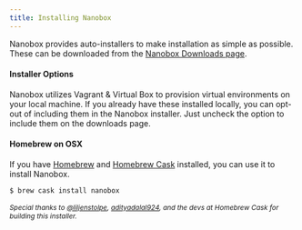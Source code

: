 ```yaml
---
title: Installing Nanobox
---
```


Nanobox provides auto-installers to make installation as simple as possible. These can be downloaded from the [Nanobox Downloads page](https://desktop.nanobox.io/downloads).

#### Installer Options
Nanobox utilizes Vagrant & Virtual Box to provision virtual environments on your local machine. If you already have these installed locally, you can opt-out of including them in the Nanobox installer. Just uncheck the option to include them on the downloads page.

#### Homebrew on OSX
If you have [Homebrew](http://brew.sh/) and [Homebrew Cask](http://caskroom.io/) installed, you can use it to install Nanobox.

```bash
$ brew cask install nanobox
```

<p style="font-size: .85em; font-style: italic;">Special thanks to <a href="https://twitter.com/liljenstolpe">@liljenstolpe</a>, <a href="https://github.com/adityadalal924">adityadalal924</a>, and the devs at Homebrew Cask for building this installer.</p>